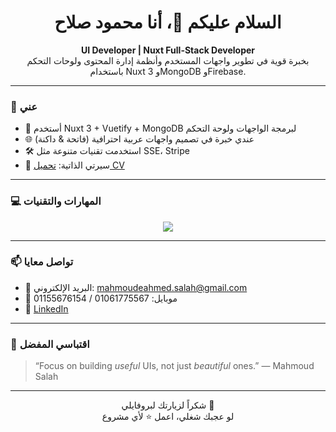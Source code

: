 <h1 align="center">السلام عليكم 👋، أنا محمود صلاح</h1>
<p align="center">
  <b>UI Developer | Nuxt Full-Stack Developer</b><br>
  بخبرة قوية في تطوير واجهات المستخدم وأنظمة إدارة المحتوى ولوحات التحكم باستخدام Nuxt 3 وMongoDB وFirebase.
</p>

---

### 💼 عني

- 🧠 أستخدم Nuxt 3 + Vuetify + MongoDB لبرمجة الواجهات ولوحة التحكم
- 🌐 عندي خبرة في تصميم واجهات عربية احترافية (فاتحة & داكنة)
- 🛠️ استخدمت تقنيات متنوعة مثل SSE، Stripe
- 🧾 سيرتي الذاتية: [تحميل CV](https://drive.google.com/file/d/1oOZJr6rZF5ulXjRhLrzunUndF_jxCsqs/view?usp=sharing)

---

### 💻 المهارات والتقنيات

<p align="center">
  <img src="https://skillicons.dev/icons?i=html,css,js,ts,vue,nuxt,bootstrap,figma,mongodb,git,github,vercel" />
</p>

---

### 📫 تواصل معايا

- 📧 البريد الإلكتروني: [mahmoudeahmed.salah@gmail.com](mailto:mahmoudeahmed.salah@gmail.com)  
- 📱 موبايل: 01061775567 / 01155676154  
- 💼 [LinkedIn](https://linkedin.com/in/mahmoudsalah1)

---

### 📝 اقتباسي المفضل
> “Focus on building *useful* UIs, not just *beautiful* ones.” — Mahmoud Salah

---

<p align="center">
  شكراً لزيارتك لبروفايلي 🙏  
  <br>لو عجبك شغلي، اعمل ⭐ لأي مشروع
</p>
